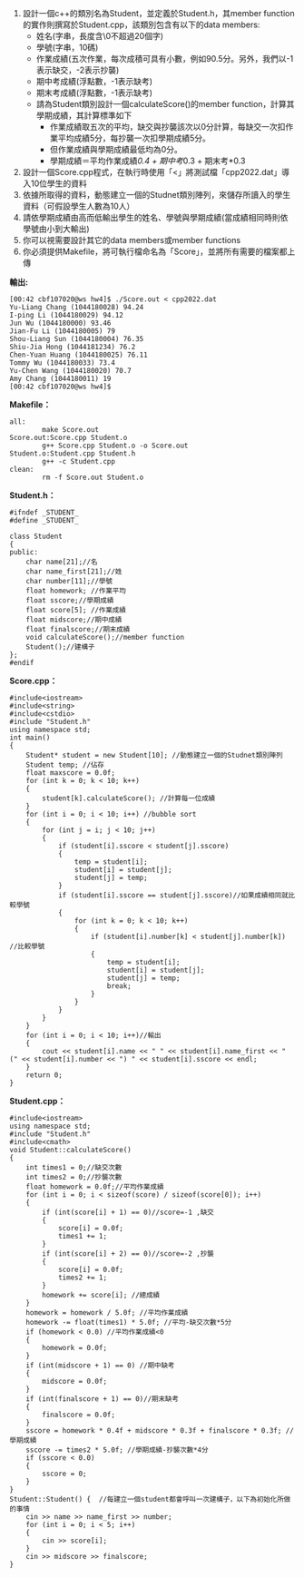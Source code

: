 1. 設計一個c++的類別名為Student，並定義於Student.h，其member function的實作則撰寫於Student.cpp，該類別包含有以下的data members:
    - 姓名(字串，長度含\0不超過20個字)
    - 學號(字串，10碼)
    - 作業成績(五次作業，每次成積可具有小數，例如90.5分。另外，我們以-1表示缺交，-2表示抄襲)
    - 期中考成績(浮點數，-1表示缺考)
    - 期末考成績(浮點數，-1表示缺考)
    - 請為Student類別設計一個calculateScore()的member function，計算其學期成績，其計算標準如下
        - 作業成績取五次的平均，缺交與抄襲該次以0分計算，每缺交一次扣作業平均成績5分，每抄襲一次扣學期成績5分。
        - 但作業成績與學期成績最低均為0分。
        - 學期成績＝平均作業成績*0.4 + 期中考*0.3 + 期末考*0.3
2. 設計一個Score.cpp程式，在執行時使用「<」將測試檔「cpp2022.dat」導入10位學生的資料
3. 依據所取得的資料，動態建立一個的Studnet類別陣列，來儲存所讀入的學生資料（可假設學生人數為10人）
4. 請依學期成績由高而低輸出學生的姓名、學號與學期成績(當成績相同時則依學號由小到大輸出)
5. 你可以視需要設計其它的data members或member functions
6. 你必須提供Makefile，將可執行檔命名為「Score」，並將所有需要的檔案都上傳

**輸出:**
```
[00:42 cbf107020@ws hw4]$ ./Score.out < cpp2022.dat
Yu-Liang Chang (1044180028) 94.24
I-ping Li (1044180029) 94.12
Jun Wu (1044180000) 93.46
Jian-Fu Li (1044180005) 79
Shou-Liang Sun (1044180004) 76.35
Shiu-Jia Hong (1044181234) 76.2
Chen-Yuan Huang (1044180025) 76.11
Tommy Wu (1044180033) 73.4
Yu-Chen Wang (1044180020) 70.7
Amy Chang (1044180011) 19
[00:42 cbf107020@ws hw4]$
```

**Makefile：**
```
all:
        make Score.out
Score.out:Score.cpp Student.o
        g++ Score.cpp Student.o -o Score.out
Student.o:Student.cpp Student.h
        g++ -c Student.cpp
clean:
        rm -f Score.out Student.o
```

**Student.h：**
```
#ifndef _STUDENT_
#define _STUDENT_

class Student
{
public:
    char name[21];//名
    char name_first[21];//姓
    char number[11];//學號
    float homework; //作業平均
    float sscore;//學期成績
    float score[5]; //作業成績
    float midscore;//期中成績
    float finalscore;//期末成績
    void calculateScore();//member function
    Student();//建構子
};
#endif
```

**Score.cpp：**
```
#include<iostream>
#include<string>
#include<cstdio>
#include "Student.h"
using namespace std;
int main()
{
    Student* student = new Student[10]; //動態建立一個的Studnet類別陣列
    Student temp; //佔存
    float maxscore = 0.0f;
    for (int k = 0; k < 10; k++)
    {
        student[k].calculateScore(); //計算每一位成績
    }
    for (int i = 0; i < 10; i++) //bubble sort
    {
        for (int j = i; j < 10; j++)
        {
            if (student[i].sscore < student[j].sscore)
            {
                temp = student[i];
                student[i] = student[j];
                student[j] = temp;
            }
            if (student[i].sscore == student[j].sscore)//如果成績相同就比較學號
            {
                for (int k = 0; k < 10; k++)
                {
                    if (student[i].number[k] < student[j].number[k]) //比較學號
                    {
                        temp = student[i];
                        student[i] = student[j];
                        student[j] = temp;
                        break;
                    }
                }
            }
        }
    }
    for (int i = 0; i < 10; i++)//輸出
    {
        cout << student[i].name << " " << student[i].name_first << " (" << student[i].number << ") " << student[i].sscore << endl;
    }
    return 0;
}
```

**Student.cpp：**
```
#include<iostream>
using namespace std;
#include "Student.h"
#include<cmath>
void Student::calculateScore()
{
    int times1 = 0;//缺交次數
    int times2 = 0;//抄襲次數
    float homework = 0.0f;//平均作業成績
    for (int i = 0; i < sizeof(score) / sizeof(score[0]); i++)
    {
        if (int(score[i] + 1) == 0)//score=-1 ,缺交
        {
            score[i] = 0.0f;
            times1 += 1;
        }
        if (int(score[i] + 2) == 0)//score=-2 ,抄襲
        {
            score[i] = 0.0f;
            times2 += 1;
        }
        homework += score[i]; //總成績
    }
    homework = homework / 5.0f; //平均作業成績
    homework -= float(times1) * 5.0f; //平均-缺交次數*5分
    if (homework < 0.0) //平均作業成績<0
    {
        homework = 0.0f;
    }
    if (int(midscore + 1) == 0) //期中缺考
    {
        midscore = 0.0f;
    }
    if (int(finalscore + 1) == 0)//期末缺考
    {
        finalscore = 0.0f;
    }
    sscore = homework * 0.4f + midscore * 0.3f + finalscore * 0.3f; //學期成績
    sscore -= times2 * 5.0f; //學期成績-抄襲次數*4分
    if (sscore < 0.0)
    {
        sscore = 0;
    }
}
Student::Student() {  //每建立一個student都會呼叫一次建構子，以下為初始化所做的事情
    cin >> name >> name_first >> number;
    for (int i = 0; i < 5; i++)
    {
        cin >> score[i];
    }
    cin >> midscore >> finalscore;
}
```

